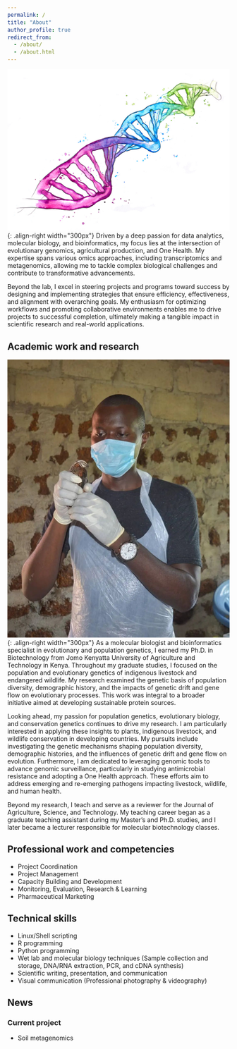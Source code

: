 ```yaml
---
permalink: /
title: "About"
author_profile: true
redirect_from: 
  - /about/
  - /about.html
---
```


![illustration of dna](/images/dna.jpg){: .align-right width="300px"}
Driven by a deep passion for data analytics, molecular biology, and bioinformatics, my focus lies at the intersection of evolutionary genomics, agricultural production, and One Health. My expertise spans various omics approaches, including transcriptomics and metagenomics, allowing me to tackle complex biological challenges and contribute to transformative advancements.

Beyond the lab, I excel in steering projects and programs toward success by designing and implementing strategies that ensure efficiency, effectiveness, and alignment with overarching goals. My enthusiasm for optimizing workflows and promoting collaborative environments enables me to drive projects to successful completion, ultimately making a tangible impact in scientific research and real-world applications.

## Academic work and research
![illustration of me](/images/steve-quail-pic.jpg){: .align-right width="300px"}
As a molecular biologist and bioinformatics specialist in evolutionary and population genetics, I earned my Ph.D. in Biotechnology from Jomo Kenyatta University of Agriculture and Technology in Kenya. Throughout my graduate studies, I focused on the population and evolutionary genetics of indigenous livestock and endangered wildlife. My research examined the genetic basis of population diversity, demographic history, and the impacts of genetic drift and gene flow on evolutionary processes. This work was integral to a broader initiative aimed at developing sustainable protein sources.

Looking ahead, my passion for population genetics, evolutionary biology, and conservation genetics continues to drive my research. I am particularly interested in applying these insights to plants, indigenous livestock, and wildlife conservation in developing countries. My pursuits include investigating the genetic mechanisms shaping population diversity, demographic histories, and the influences of genetic drift and gene flow on evolution. Furthermore, I am dedicated to leveraging genomic tools to advance genomic surveillance, particularly in studying antimicrobial resistance and adopting a One Health approach. These efforts aim to address emerging and re-emerging pathogens impacting livestock, wildlife, and human health.

Beyond my research, I teach and serve as a reviewer for the Journal of Agriculture, Science, and Technology. My teaching career began as a graduate teaching assistant during my Master’s and Ph.D. studies, and I later became a lecturer responsible for molecular biotechnology classes.

## Professional work and competencies
- Project Coordination
- Project Management
- Capacity Building and Development
- Monitoring, Evaluation, Research & Learning
- Pharmaceutical Marketing

## Technical skills
- Linux/Shell scripting
- R programming
- Python programming
- Wet lab and molecular biology techniques (Sample collection and storage, DNA/RNA extraction, PCR, and cDNA synthesis)
- Scientific writing, presentation, and communication
- Visual communication (Professional photography & videography)

## News
### Current project
- Soil metagenomics






